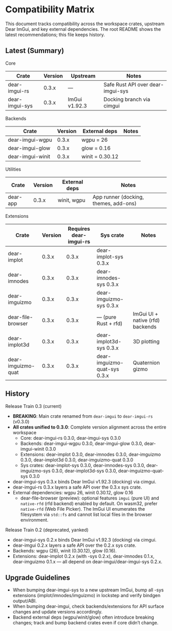 # Compatibility Matrix

This document tracks compatibility across the workspace crates, upstream Dear ImGui, and key external dependencies. The root README shows the latest recommendations; this file keeps history.

## Latest (Summary)

Core

| Crate           | Version | Upstream        | Notes                                     |
|-----------------|---------|-----------------|-------------------------------------------|
| dear-imgui-rs   | 0.3.x   | —               | Safe Rust API over dear-imgui-sys         |
| dear-imgui-sys  | 0.3.x   | ImGui v1.92.3   | Docking branch via cimgui                 |

Backends

| Crate            | Version | External deps      | Notes |
|------------------|---------|--------------------|-------|
| dear-imgui-wgpu  | 0.3.x   | wgpu = 26          |       |
| dear-imgui-glow  | 0.3.x   | glow = 0.16        |       |
| dear-imgui-winit | 0.3.x   | winit = 0.30.12    |       |

Utilities

| Crate     | Version | External deps | Notes |
|-----------|---------|---------------|-------|
| dear-app  | 0.3.x   | winit, wgpu   | App runner (docking, themes, add-ons) |

Extensions

| Crate         | Version | Requires dear-imgui-rs | Sys crate               | Notes |
|---------------|---------|------------------------|-------------------------|-------|
| dear-implot   | 0.3.x   | 0.3.x                  | dear-implot-sys 0.3.x   |       |
| dear-imnodes  | 0.3.x   | 0.3.x                  | dear-imnodes-sys 0.3.x  |       |
| dear-imguizmo | 0.3.x   | 0.3.x                  | dear-imguizmo-sys 0.3.x |       |
| dear-file-browser | 0.3.x | 0.3.x               | — (pure Rust + rfd)     | ImGui UI + native (rfd) backends |
| dear-implot3d | 0.3.x   | 0.3.x                  | dear-implot3d-sys 0.3.x | 3D plotting |
| dear-imguizmo-quat | 0.3.x | 0.3.x               | dear-imguizmo-quat-sys 0.3.x | Quaternion gizmo |

## History

Release Train 0.3 (current)

- **BREAKING**: Main crate renamed from `dear-imgui` to `dear-imgui-rs` (v0.3.0)
- **All crates unified to 0.3.0**: Complete version alignment across the entire workspace
  - Core: dear-imgui-rs 0.3.0, dear-imgui-sys 0.3.0
  - Backends: dear-imgui-wgpu 0.3.0, dear-imgui-glow 0.3.0, dear-imgui-winit 0.3.0
  - Extensions: dear-implot 0.3.0, dear-imnodes 0.3.0, dear-imguizmo 0.3.0, dear-implot3d 0.3.0, dear-imguizmo-quat 0.3.0
  - Sys crates: dear-implot-sys 0.3.0, dear-imnodes-sys 0.3.0, dear-imguizmo-sys 0.3.0, dear-implot3d-sys 0.3.0, dear-imguizmo-quat-sys 0.3.0
- dear-imgui-sys 0.3.x binds Dear ImGui v1.92.3 (docking) via cimgui.
- dear-imgui-rs 0.3.x layers a safe API over the 0.3.x sys crate.
- External dependencies: wgpu 26, winit 0.30.12, glow 0.16
  - dear-file-browser (preview): optional features `imgui` (pure UI) and `native-rfd` (rfd backend) enabled by default. On wasm32, prefer `native-rfd` (Web File Picker). The ImGui UI enumerates the filesystem via `std::fs` and cannot list local files in the browser environment.

Release Train 0.2 (deprecated, yanked)

- dear-imgui-sys 0.2.x binds Dear ImGui v1.92.3 (docking) via cimgui.
- dear-imgui 0.2.x layers a safe API over the 0.2.x sys crate.
- Backends: wgpu (26), winit (0.30.12), glow (0.16).
- Extensions: dear-implot 0.2.x (with -sys 0.2.x), dear-imnodes 0.1.x, dear-imguizmo 0.1.x — all depend on dear-imgui/dear-imgui-sys 0.2.x.

## Upgrade Guidelines

- When bumping dear-imgui-sys to a new upstream ImGui, bump all -sys extensions (implot/imnodes/imguizmo) in lockstep and verify bindgen output/ABI.
- When bumping dear-imgui, check backends/extensions for API surface changes and update versions accordingly.
- Backend external deps (wgpu/winit/glow) often introduce breaking changes; track and bump backend crates even if core didn’t change.

